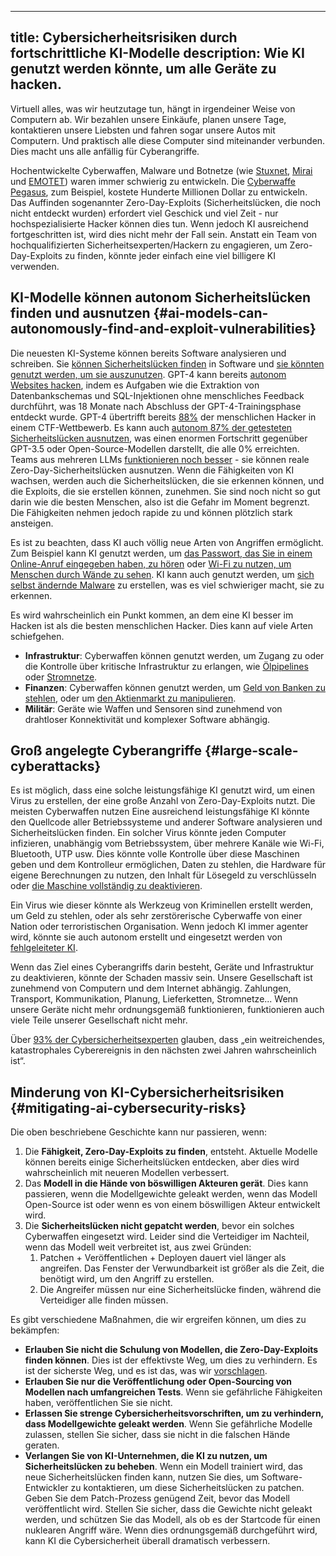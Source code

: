 

---
title: Cybersicherheitsrisiken durch fortschrittliche KI-Modelle
description: Wie KI genutzt werden könnte, um alle Geräte zu hacken.
---
Virtuell alles, was wir heutzutage tun, hängt in irgendeiner Weise von Computern ab.
Wir bezahlen unsere Einkäufe, planen unsere Tage, kontaktieren unsere Liebsten und fahren sogar unsere Autos mit Computern.
Und praktisch alle diese Computer sind miteinander verbunden.
Dies macht uns alle anfällig für Cyberangriffe.

Hochentwickelte Cyberwaffen, Malware und Botnetze (wie [Stuxnet](https://www.youtube.com/watch?v=nd1x0csO3hU), [Mirai](<https://de.wikipedia.org/wiki/Mirai_(Malware)>) und [EMOTET](https://de.wikipedia.org/wiki/Emotet)) waren immer schwierig zu entwickeln.
Die [Cyberwaffe Pegasus](<https://de.wikipedia.org/wiki/Pegasus_(Spionagesoftware)>), zum Beispiel, kostete Hunderte Millionen Dollar zu entwickeln.
Das Auffinden sogenannter Zero-Day-Exploits (Sicherheitslücken, die noch nicht entdeckt wurden) erfordert viel Geschick und viel Zeit - nur hochspezialisierte Hacker können dies tun.
Wenn jedoch KI ausreichend fortgeschritten ist, wird dies nicht mehr der Fall sein.
Anstatt ein Team von hochqualifizierten Sicherheitsexperten/Hackern zu engagieren, um Zero-Day-Exploits zu finden, könnte jeder einfach eine viel billigere KI verwenden.

## KI-Modelle können autonom Sicherheitslücken finden und ausnutzen {#ai-models-can-autonomously-find-and-exploit-vulnerabilities}

Die neuesten KI-Systeme können bereits Software analysieren und schreiben.
Sie [können Sicherheitslücken finden](https://betterprogramming.pub/i-used-gpt-3-to-find-213-security-vulnerabilities-in-a-single-codebase-cc3870ba9411) in Software und [sie könnten genutzt werden, um sie auszunutzen](https://blog.checkpoint.com/2023/03/15/check-point-research-conducts-initial-security-analysis-of-chatgpt4-highlighting-potential-scenarios-for-accelerated-cybercrime/).
GPT-4 kann bereits [autonom Websites hacken](https://arxiv.org/html/2402.06664v1), indem es Aufgaben wie die Extraktion von Datenbankschemas und SQL-Injektionen ohne menschliches Feedback durchführt, was 18 Monate nach Abschluss der GPT-4-Trainingsphase entdeckt wurde.
GPT-4 übertrifft bereits [88%](https://arxiv.org/pdf/2402.11814.pdf) der menschlichen Hacker in einem CTF-Wettbewerb.
Es kann auch [autonom 87% der getesteten Sicherheitslücken ausnutzen](https://arxiv.org/abs/2404.08144), was einen enormen Fortschritt gegenüber GPT-3.5 oder Open-Source-Modellen darstellt, die alle 0% erreichten.
Teams aus mehreren LLMs [funktionieren noch besser](https://arxiv.org/abs/2406.01637) - sie können reale Zero-Day-Sicherheitslücken ausnutzen.
Wenn die Fähigkeiten von KI wachsen, werden auch die Sicherheitslücken, die sie erkennen können, und die Exploits, die sie erstellen können, zunehmen.
Sie sind noch nicht so gut darin wie die besten Menschen, also ist die Gefahr im Moment begrenzt.
Die Fähigkeiten nehmen jedoch rapide zu und können plötzlich stark ansteigen.

Es ist zu beachten, dass KI auch völlig neue Arten von Angriffen ermöglicht.
Zum Beispiel kann KI genutzt werden, um [das Passwort, das Sie in einem Online-Anruf eingegeben haben, zu hören](https://beebom.com/ai-crack-password-listening-keyboard-sounds/)
oder [Wi-Fi zu nutzen, um Menschen durch Wände zu sehen](https://www.marktechpost.com/2023/02/15/cmu-researchers-create-an-ai-model-that-can-detect-the-pose-of-multiple-humans-in-a-room-using-only-the-signals-from-wifi/).
KI kann auch genutzt werden, um [sich selbst ändernde Malware](https://www.hyas.com/blog/blackmamba-using-ai-to-generate-polymorphic-malware) zu erstellen, was es viel schwieriger macht, sie zu erkennen.

Es wird wahrscheinlich ein Punkt kommen, an dem eine KI besser im Hacken ist als die besten menschlichen Hacker.
Dies kann auf viele Arten schiefgehen.

- **Infrastruktur**: Cyberwaffen können genutzt werden, um Zugang zu oder die Kontrolle über kritische Infrastruktur zu erlangen, wie [Ölpipelines](https://de.wikipedia.org/wiki/Colonial_Pipeline_Ransomware-Angriff) oder [Stromnetze](https://obr.uk/box/cyber-attacks-during-the-russian-invasion-of-ukraine/).
- **Finanzen**: Cyberwaffen können genutzt werden, um [Geld von Banken zu stehlen](https://de.wikipedia.org/wiki/2015%E2%80%932016_SWIFT_Banking_Hack), oder um [den Aktienmarkt zu manipulieren](https://de.wikipedia.org/wiki/2010_Flash_Crash).
- **Militär**: Geräte wie Waffen und Sensoren sind zunehmend von drahtloser Konnektivität und komplexer Software abhängig.

## Groß angelegte Cyberangriffe {#large-scale-cyberattacks}

Es ist möglich, dass eine solche leistungsfähige KI genutzt wird, um einen Virus zu erstellen, der eine große Anzahl von Zero-Day-Exploits nutzt.
Die meisten Cyberwaffen nutzen
Eine ausreichend leistungsfähige KI könnte den Quellcode aller Betriebssysteme und anderer Software analysieren und Sicherheitslücken finden.
Ein solcher Virus könnte jeden Computer infizieren, unabhängig vom Betriebssystem, über mehrere Kanäle wie Wi-Fi, Bluetooth, UTP usw.
Dies könnte volle Kontrolle über diese Maschinen geben und dem Kontrolleur ermöglichen, Daten zu stehlen, die Hardware für eigene Berechnungen zu nutzen, den Inhalt für Lösegeld zu verschlüsseln oder [die Maschine vollständig zu deaktivieren](https://de.wikipedia.org/wiki/Hardware_Trojan).

Ein Virus wie dieser könnte als Werkzeug von Kriminellen erstellt werden, um Geld zu stehlen, oder als sehr zerstörerische Cyberwaffe von einer Nation oder terroristischen Organisation.
Wenn jedoch KI immer agenter wird, könnte sie auch autonom erstellt und eingesetzt werden von [fehlgeleiteter KI](/xrisk).

Wenn das Ziel eines Cyberangriffs darin besteht, Geräte und Infrastruktur zu deaktivieren, könnte der Schaden massiv sein.
Unsere Gesellschaft ist zunehmend von Computern und dem Internet abhängig.
Zahlungen, Transport, Kommunikation, Planung, Lieferketten, Stromnetze...
Wenn unsere Geräte nicht mehr ordnungsgemäß funktionieren, funktionieren auch viele Teile unserer Gesellschaft nicht mehr.

Über [93% der Cybersicherheitsexperten](https://www.weforum.org/publications/global-cybersecurity-outlook-2023/) glauben, dass „ein weitreichendes, katastrophales Cyberereignis in den nächsten zwei Jahren wahrscheinlich ist“.

## Minderung von KI-Cybersicherheitsrisiken {#mitigating-ai-cybersecurity-risks}

Die oben beschriebene Geschichte kann nur passieren, wenn:

1. Die **Fähigkeit, Zero-Day-Exploits zu finden**, entsteht. Aktuelle Modelle können bereits einige Sicherheitslücken entdecken, aber dies wird wahrscheinlich mit neueren Modellen verbessert.
2. Das **Modell in die Hände von böswilligen Akteuren gerät**. Dies kann passieren, wenn die Modellgewichte geleakt werden, wenn das Modell Open-Source ist oder wenn es von einem böswilligen Akteur entwickelt wird.
3. Die **Sicherheitslücken nicht gepatcht werden**, bevor ein solches Cyberwaffen eingesetzt wird. Leider sind die Verteidiger im Nachteil, wenn das Modell weit verbreitet ist, aus zwei Gründen:
   1. Patchen + Veröffentlichen + Deployen dauert viel länger als angreifen. Das Fenster der Verwundbarkeit ist größer als die Zeit, die benötigt wird, um den Angriff zu erstellen.
   2. Die Angreifer müssen nur eine Sicherheitslücke finden, während die Verteidiger alle finden müssen.

Es gibt verschiedene Maßnahmen, die wir ergreifen können, um dies zu bekämpfen:

- **Erlauben Sie nicht die Schulung von Modellen, die Zero-Day-Exploits finden können**. Dies ist der effektivste Weg, um dies zu verhindern. Es ist der sicherste Weg, und es ist das, was wir [vorschlagen](/proposal).
- **Erlauben Sie nur die Veröffentlichung oder Open-Sourcing von Modellen nach umfangreichen Tests**. Wenn sie gefährliche Fähigkeiten haben, veröffentlichen Sie sie nicht.
- **Erlassen Sie strenge Cybersicherheitsvorschriften, um zu verhindern, dass Modellgewichte geleakt werden**. Wenn Sie gefährliche Modelle zulassen, stellen Sie sicher, dass sie nicht in die falschen Hände geraten.
- **Verlangen Sie von KI-Unternehmen, die KI zu nutzen, um Sicherheitslücken zu beheben**. Wenn ein Modell trainiert wird, das neue Sicherheitslücken finden kann, nutzen Sie dies, um Software-Entwickler zu kontaktieren, um diese Sicherheitslücken zu patchen. Geben Sie dem Patch-Prozess genügend Zeit, bevor das Modell veröffentlicht wird. Stellen Sie sicher, dass die Gewichte nicht geleakt werden, und schützen Sie das Modell, als ob es der Startcode für einen nuklearen Angriff wäre. Wenn dies ordnungsgemäß durchgeführt wird, kann KI die Cybersicherheit überall dramatisch verbessern.